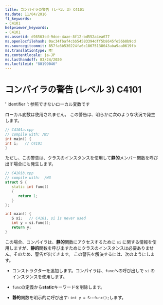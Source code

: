 ```yaml
---
title: コンパイラの警告 (レベル 3) C4101
ms.date: 11/04/2016
f1_keywords:
- C4101
helpviewer_keywords:
- C4101
ms.assetid: d98563cd-9dce-4aae-8f12-bd552a4ea677
ms.openlocfilehash: 0ac34fbaf4cbb54583394dff5b8645fe56b8b9cd
ms.sourcegitcommit: 857fa6b530224fa6c18675138043aba9aa0619fb
ms.translationtype: MT
ms.contentlocale: ja-JP
ms.lasthandoff: 03/24/2020
ms.locfileid: "80199046"
---
```

# <a name="compiler-warning-level-3-c4101"></a>コンパイラの警告 (レベル 3) C4101

' identifier ': 参照できないローカル変数です

ローカル変数は使用されません。 この警告は、明らかに次のような状況で発生します。

```cpp
// C4101a.cpp
// compile with: /W3
int main() {
int i;   // C4101
}
```

ただし、この警告は、クラスのインスタンスを使用して**静的**メンバー関数を呼び出す場合にも発生します。

```cpp
// C4101b.cpp
// compile with:  /W3
struct S {
   static int func()
   {
      return 1;
   }
};

int main() {
   S si;   // C4101, si is never used
   int y = si.func();
   return y;
}
```

この場合、コンパイラは、**静的**関数にアクセスするために `si` に関する情報を使用しますが、**静的**関数を呼び出すためにクラスのインスタンスは必要ありません。そのため、警告が出てきます。 この警告を解決するには、次のようにします。

- コンストラクターを追加します。コンパイラは、`func`への呼び出しで `si` のインスタンスを使用します。

- `func`の定義から**static**キーワードを削除します。

- **静的**関数を明示的に呼び出す: `int y = S::func();`します。
